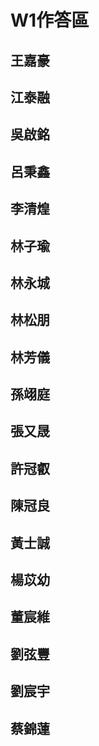 # W1作答區

## 王嘉豪
## 江泰融
## 吳啟銘
## 呂秉鑫
## 李清煌
## 林子瑜
## 林永城
## 林松朋
## 林芳儀
## 孫翊庭
## 張又晟
## 許冠叡
## 陳冠良
## 黃士誠
## 楊苡幼
## 董宸維
## 劉弦豐
## 劉宸宇
## 蔡錦蓮